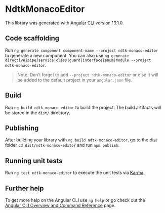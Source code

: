 # NdtkMonacoEditor

This library was generated with [Angular CLI](https://github.com/angular/angular-cli) version 13.1.0.

## Code scaffolding

Run `ng generate component component-name --project ndtk-monaco-editor` to generate a new component. You can also use `ng generate directive|pipe|service|class|guard|interface|enum|module --project ndtk-monaco-editor`.
> Note: Don't forget to add `--project ndtk-monaco-editor` or else it will be added to the default project in your `angular.json` file. 

## Build

Run `ng build ndtk-monaco-editor` to build the project. The build artifacts will be stored in the `dist/` directory.

## Publishing

After building your library with `ng build ndtk-monaco-editor`, go to the dist folder `cd dist/ndtk-monaco-editor` and run `npm publish`.

## Running unit tests

Run `ng test ndtk-monaco-editor` to execute the unit tests via [Karma](https://karma-runner.github.io).

## Further help

To get more help on the Angular CLI use `ng help` or go check out the [Angular CLI Overview and Command Reference](https://angular.io/cli) page.
